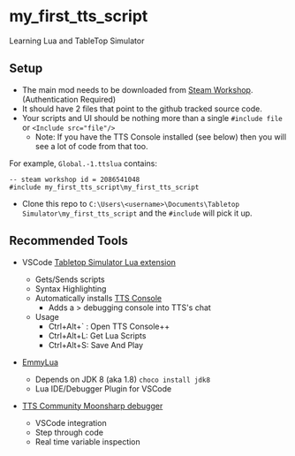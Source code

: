 # my_first_tts_script
Learning Lua and TableTop Simulator

## Setup
* The main mod needs to be downloaded from [Steam Workshop](https://steamcommunity.com/sharedfiles/filedetails/?id=2086541048). (Authentication Required)
* It should have 2 files that point to the github tracked source code. 
* Your scripts and UI should be nothing more than a single `#include file` or `<Include src="file"/>`
  * Note: If you have the TTS Console installed (see below) then you will see a lot of code from that too.

For example, `Global.-1.ttslua` contains:
```
-- steam workshop id = 2086541048
#include my_first_tts_script\my_first_tts_script
```
* Clone this repo to `C:\Users\<username>\Documents\Tabletop Simulator\my_first_tts_script` and the `#include` will pick it up.

## Recommended Tools
* VSCode [Tabletop Simulator Lua extension](https://github.com/rolandostar/tabletopsimulator-lua-vscode)
  * Gets/Sends scripts
  * Syntax Highlighting
  * Automatically installs [TTS Console](https://github.com/onelivesleft/Console)
    * Adds a > debugging console into TTS's chat
  * Usage
    * Ctrl+Alt+` : Open TTS Console++
    * Ctrl+Alt+L: Get Lua Scripts
    * Ctrl+Alt+S: Save And Play

* [EmmyLua](https://github.com/EmmyLua/VSCode-EmmyLua) 
  * Depends on JDK 8 (aka 1.8) `choco install jdk8`
  * Lua IDE/Debugger Plugin for VSCode
  
* [TTS Community Moonsharp debugger](https://github.com/tts-community/moonsharp)
  * VSCode integration
  * Step through code
  * Real time variable inspection


